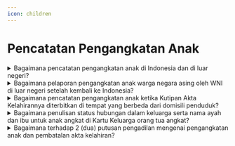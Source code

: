 ```yaml
---
icon: children
---
```


# Pencatatan Pengangkatan Anak

<details>

<summary>Bagaimana pencatatan pengangkatan anak di Indonesia dan di luar negeri?</summary>

Berdasarkan penjelasan Pasal 49 Undang&#x20;Undang Nomor 23 Tahun 2006 diatur bahwa yang dimaksud dengan “Pengangkatan Anak” adalah perbuatan hukum untuk mengalihkan hak anak dari lingkungan kekuasaan keluarga orang tua, wali yang sah, atau orang lain yang bertanggung jawab atas perawatan, pendidikan dan membesarkan anak&#x20;tersebut ke dalam lingkungan keluarga orang tua&#x20;angkatnya berdasarkan putusan atau penetapan pengadilan.

Pencatatan Pengangkatan Anak dilakukan di Indonesia dan pencatatan pengangkatan anak Warga Negara Asing di luar negeri:

**a. Pencatatan pengangkatan anak dilakukan di&#x20;Indonesia.**

Berdasarkan Pasal 47 Undang-Undang Nomor 23 Tahun 2006 diatur bahwa Pencatatan pengangkatan anak dilaksanakan berdasarkan penetapan pengadilan di tempat tinggal pemohon, wajib dilaporkan oleh Penduduk kepada Instansi Pelaksana yang menerbitkan Kutipan Akta&#x20;Kelahiran paling lambat 30 (tiga puluh) hari setelah&#x20;diterimanya salinan penetapan pengadilan oleh&#x20;Penduduk.

Persyaratan pencatatan pengangkatan anak di&#x20;Indonesia, berupa:

1. salinan penetapan pengadilan;
2. kutipan akta kelahiran anak;
3. KK orang tua angkat; dan
4. KTP-el; atau
5. Dokumen Perjalanan bagi orang tua   &#x20;angkat orang asing.

Tata cara pencatatan pengangkatan anak&#x20;dilakukan di Indonesia sebagai berikut:

1. Pemohon mengisi dan menandatangani   &#x20;formulir pelaporan pencatatan sipil di dalam wilayah NKRI dengan kode F-2.01 serta menyerahkan persyaratan;
2. Petugas pelayanan melakukan verifikasi dan   &#x20;validasi terhadap formulir pelaporan dan persyaratan;
3. Petugas pada Disdukcapil Kabupaten/Kota   &#x20;atau UPT Disdukcapil Kabupaten/Kota melakukan perekaman data dalam basis data kependudukan;
4. Disdukcapil Kabupaten/Kota   &#x20;atau UPT Disdukcapil Kabupaten/Kota membuat catatan   &#x20;pinggir pada register akta kelahiran dan kutipan akta kelahiran; dan
5. Disdukcapil Kabupaten/Kota   &#x20;atau UPT Disdukcapil Kabupaten/Kota menyerahkan kutipan akta kelahiran yang telah diberikan catatan pinggir kepada Pemohon.

**b. Pencatatan pengangkatan anak warga negara&#x20;asing oleh WNI di luar negeri, dilakukan pada instansi yang berwenang di Negara setempat dan wajib dilaporkan kepada Perwakilan Republik Indonesia.**

Persyaratan pencatatan pengangkatan anak warga&#x20;negara asing oleh WNI dimaksud berupa:

1. Bukti pencatatan pengangkatan anak dari Negara setempat;
2. Kutipan akta kelahiran/bukti kelahiran anak warga negara asing; dan
3. Dokumen Perjalanan Republik Indonesia orang   &#x20;tua angkat.
4. Memperoleh persetujuan tertulis   &#x20;Pemerintah Republik Indonesia; dan
5. Memperoleh persetujuan tertulis   &#x20;pemerintah negara asal anak.

**c. Dalam hal&#x20;negara setempat&#x20;dari dari tidak menyelenggarakan pencatatan pengangkatan&#x20;anak warga negara asing oleh WNI, pencatatan dilakukan pada Perwakilan Republik Indonesia.**

Persyaratan dalam hal negara setempat tidak&#x20;menyelenggarakan pencatatan pengangkatan&#x20;anak warga negara asing oleh WNI berupa:

1. Salinan penetapan pengadilan atau surat   &#x20;keterangan pengangkatan anak sesuai ketentuan dari Negara setempat;
2. Kutipan akta kelahiran/bukti kelahiran anak   &#x20;warga negara asing;
3. Dokumen Perjalanan Republik Indonesia orang tua angkat;
4. Memperoleh   &#x20;persetujuan tertulis   &#x20;Pemerintah Republik Indonesia; dan
5. Memperoleh persetujuan tertulis   &#x20;pemerintah negara asal anak.

Tata cara pelaporan pencatatan pengangkatan&#x20;anak warga negara asing oleh WNI di luar negeri yang dilakukan pada instansi yang berwenang di Negara setempat, dan dalam hal negara setempat&#x20;tidak&#x20;menyelenggarakan pencatatan&#x20;pengangkatan anak warga negara asing oleh WNI&#x20;sebagai berikut:

1. Pemohon mengisi dan menandatangani   &#x20;formulir pelaporan pencatatan sipil di luar wilayah NKRI dengan kode F-2.02 serta menyerahkan persyaratan;
2. Pejabat pada Perwakilan RI melakukan   &#x20;verifikasi dan validasi terhadap formulir pelaporan dan persyaratan;
3. Petugas pada Perwakilan RI yang dapat   &#x20;mengakses basis data kependudukan;
4. Melakukan perekaman data pelaporan ke   &#x20;dalam basis data kependudukan;
5. Perwakilan RI menerbitkan surat keterangan pengangkatan anak; dan
6. Surat keterangan pengangkatan anak   &#x20;diberikan kepada Pemohon.

**Sumber rujukan:**&#x20;

* Pasal 47 dan Pasal 48 Undang-Undang Nomor 23  &#x20;Tahun 2006 tentang Administrasi Kependudukan. ([Link](https://dukcapil.kemendagri.go.id/download/detail/1))
* Pasal 47 dan Pasal 48 Peraturan Presiden Nomor 96 Tahun 2018 tentang Persyaratan dan Tata Cara Pendaftaran Penduduk dan Pencatatan Sipil. ([Link](https://dukcapil.kemendagri.go.id/download/detail/14))
* Pasal 67, Pasal 68 dan Pasal 69 Peraturan Menteri  &#x20;Dalam Negeri Nomor 108 Tahun 2019 tentang  &#x20;Peraturan Pelaksanaan Peraturan Presiden Nomor 96 Tahun 2018 tentang Persyaratan dan Tata Cara Pendaftaran Penduduk dan Pencatatan Sipil. ([Link](https://peraturan.bpk.go.id/Details/138582/permendagri-no-108-tahun-2019))
* Peraturan Menteri Dalam Negeri Nomor 109 Tahun  &#x20;2019 tentang Formulir dan Buku Yang Digunakan Dalam Administrasi Kependudukan.([Link](https://peraturan.bpk.go.id/Details/138575/permendagri-no-109-tahun-2019))
* Keputusan Menteri Dalam Negeri Nomor 400.8.2  5484.Dukcapil Tahun 2022 tentang Petunjuk Teknis Pelayanan Pencatatan Sipil.
* Surat Dirjen Dukcapil Nomor 470/13287/Dukcapil  &#x20;tanggal 28 September 2021 tentang Jenis  &#x20;Layanan, Persyaratan dan Penjelasan Pendaftaran Penduduk dan Pencatatan Sipil.

{% hint style="success" %}
Dibuat:  23 Juni 2025 10:00 WIB | Perubahan terakhir: 23 Juni 2025 10:00 WIB
{% endhint %}

</details>



<details>

<summary>Bagaimana pelaporan pengangkatan anak warga negara asing oleh WNI di luar negeri setelah kembali ke Indonesia?</summary>

Pengangkatan anak warga negara asing warga&#x20;negara asing oleh WNI di luar negeri setelah dilaporkan ke Perwakilan Republik Indonesia dilaporkan oleh Penduduk kepada Instansi Pelaksana di tempat tinggalnya paling lambat 30 (tiga puluh) hari sejak yang bersangkutan kembali ke Indonesia.

Berdasarkan laporan dimaksud Instansi&#x20;Pelaksana mengukuhkan Surat Keterangan&#x20;Pengangkatan Anak dimaksud.

**Sumber rujukan:**

* Pasal 48 ayat (4) Undang-Undang Nomor 23 Tahun  &#x20;2006 tentang Administrasi Kependudukan.([link](https://dukcapil.kemendagri.go.id/download/detail/1))

{% hint style="success" %}
Dibuat:  23 Juni 2025 10:00 WIB | Perubahan terakhir: 23 Juni 2025 10:00 WIB
{% endhint %}

</details>



<details>

<summary>Bagaimana pencatatan pengangkatan anak ketika Kutipan Akta Kelahirannya diterbitkan di tempat yang berbeda dari domisili penduduk?</summary>

1. Berdasarkan Pasal 102 huruf (b) Undang-Undang   &#x20;Nomor 24 Tahun 2013 yang mengamanatkan bahwa peristiwa yang wajib dilaporkan oleh penduduk harus dilaporkan di Instansi Pelaksana tempat penduduk berdomisili.
2. Merujuk Pasal 47 ayat (2) Undang-Undang Nomor   &#x20;23 Tahun 2006 yang menyatakan bahwa pencatatan pengangkatan anak wajib dilaporkan oleh penduduk ke Instansi Pelaksana yang menerbitkan Kutipan Akta Kelahiran, namun dalam hal tersebut tetap harus dimaknai wajib dilaporkan oleh penduduk di Instansi Pelaksana tempat penduduk berdomisili, maka prosedur pencatatan   &#x20;pengangkatan anak dalam kasus di mana Kutipan   &#x20;Akta Kelahiran diterbitkan di tempat yang berbeda dari domisili penduduk dapat dijelaskan sebagai berikut:
   1. Pencatatan pengangkatan anak harus      &#x20;dilaporkan ke Disdukcapil di tempat penduduk memiliki domisili, sesuai dengan amanat Pasal 102 huruf (b) Undang-Undang Nomor 24 Tahun 2013.
   2. Disdukcapil Kabupaten/Kota di tempat      &#x20;penduduk berdomisili akan melakukan pencatatan pengangkatan      &#x20;anak dan memberikan catatan pinggir pada Kutipan      \
      Akta Kelahiran yang relevan.
   3. Disdukcapil di tempat penduduk berdomisili      &#x20;kemudian harus memberitahukan secara tertulis kepada Disdukcapil di tempat yang menerbitkan Kutipan Akta Kelahiran. Laporan ini harus dilengkapi dengan fotokopi Kutipan Akta Kelahiran yang telah diberi catatan      &#x20;pinggir, serta fotokopi salinan penetapan pengadilan sebagai dasar untuk memberikan catatan pinggir di Register Akta Kelahiran di tempat yang menerbitkan Kutipan Akta Kelahiran.

**Sumber rujukan:**&#x20;

* Pasal 47 ayat (2) Undang-Undang Nomor 23 Tahun  &#x20;2006 Tentang Administrasi Kependudukan. ([link](https://dukcapil.kemendagri.go.id/download/detail/1))
* Pasal 102 huruf (b) Undang-Undang Nomor 24  &#x20;Tahun 2013 tentang Perubahan Atas Undang Undang Nomor 23 Tahun 2006 tentang Administrasi Kependudukan. ([link](https://dukcapil.kemendagri.go.id/download/detail/3))
* Surat Dirjen Dukcapil No. 472.31/14927/DUKCAPIL  &#x20;tgll 22 Desember 2015 kpd Kepala Disdukcapil Kab. Madiun

{% hint style="success" %}
Dibuat:  23 Juni 2025 10:00 WIB | Perubahan terakhir: 23 Juni 2025 10:00 WIB
{% endhint %}

</details>



<details>

<summary>Bagaimana penulisan status hubungan dalam keluarga serta nama ayah dan ibu untuk anak angkat di Kartu Keluarga orang tua angkat?</summary>

Apabila ayah atau ibu angkat menjadi kepala&#x20;keluarga di Kartu Keluarga, maka pada kolom “Status Hubungan Dalam Keluarga” (kolom 12) ditulis sebagai “anak”. Pada kolom “Orang Tua” (kolom 16 dan 17), ditulis nama ayah dan ibu kandung dari anak angkat tersebut.

**Sumber rujukan:**

Surat Dirjen Dukcapil No. 472.12/5953/DUKCAPIL Tgl&#x20;4 Mei 2021 kpd Kadis Dukcapil Kab Banjarnegara.

{% hint style="success" %}
Dibuat:  23 Juni 2025 10:00 WIB | Perubahan terakhir: 23 Juni 2025 10:00 WIB
{% endhint %}

</details>



<details>

<summary>Bagaimana terhadap 2 (dua) putusan pengadilan mengenai pengangkatan anak dan pembatalan akta kelahiran?</summary>

1. Berdasarkan Pasal 47 Undang-Undang Nomor 23   &#x20;Tahun 2006 tentang Administrasi Kependudukan, sebagaimana telah diubah dengan Undang-Undang Nomor 24 Tahun 2013, intinya diatur bahwa pencatatan pengangkatan anak dilaksanakan   &#x20;berdasarkan penetapan pengadilan dengan   &#x20;membuat catatan pinggir pada register akta   &#x20;kelahiran dan kutipan akta kelahiran.
2. Merujuk Pasal 4 Peraturan Pemerintah Nomor 54   &#x20;Tahun 2007 tentang Pelaksanaan Pengangkatan Anak, diatur bahwa "Pengangkatan anak tidak memutuskan hubungan darah antara anak yang diangkat dengan orang tua kandungnya.

Sehubungan ketentuan di atas, diberikan penjelasan&#x20;mengenal&#x20;penetapan&#x20;pengadilan mengenai&#x20;pengangkatan anak dan pembatalan akta kelahiran, sebagai berikut:

1. Pencatatan pengangkatan anak, dilaksanakan   &#x20;dengan mencantumkan nama orang tua angkat hanya dalam bentuk catatan pinggir pada register akta kelahiran dan kutipan akta kelahiran anak angkat. Dengan demikian, nama orang tua kandung tidak diganti dan harus tetap dicantumkan pada akta kelahiran;
2. Terhadap adanya penetapan pengadilan yang   &#x20;memerintahkan untuk membatalkan akta kelahiran   &#x20;dan menerbitkan kembali akta kelahiran anak dengan mengganti nama orang tua kandung menjadi orang tua angkat, supaya dikoordinasikan kepada pengadilan tersebut, karena penetapan dimaksud bertentangan dengan prinsip dasar   &#x20;pengangkatan anak dan pencatatan pengangkatan   &#x20;anak berdasarkan peraturan perundang-undangan.

**Sumber rujukan:**&#x20;

* Pasal 47 Undang-Undang Nomor 23 Tahun 2006  &#x20;tentang Administrasi Kependudukan. ([link](https://dukcapil.kemendagri.go.id/download/detail/1))
* Pasal 4 Peraturan Pemerintah Nomor 54 Tahun  &#x20;2007 tentang Pelaksanaan Pengangkatan Anak. ([link](https://peraturan.bpk.go.id/Details/4776))
* Surat Dirjen Dukcapil No. 472.31/3564/DUKCAPIL  &#x20;tanggal 15 Mei 2019 kpd Kadis Dukcapil Kab Pidie.

{% hint style="success" %}
Dibuat:  23 Juni 2025 10:00 WIB | Perubahan terakhir: 23 Juni 2025 10:00 WIB
{% endhint %}

</details>
